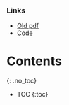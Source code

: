 <link rel="canonical" href="https://consciousness-is-unambiguous.com/">
<link rel="icon" href="/favicon.ico" type="image/x-icon">

<script id="MathJax-script" async src="https://cdn.jsdelivr.net/npm/mathjax@3/es5/tex-mml-chtml.js"></script>
<script defer src="https://polyfill.io/v3/polyfill.min.js?features=es6"></script>


### Links
- [Old pdf](https://www.flaessig.com/uploads/consciousness-and-unambigous-representations.pdf)
- [Code](https://github.com/entropicbloom/intentionality)

# Contents
{: .no_toc}

* TOC
{:toc}

